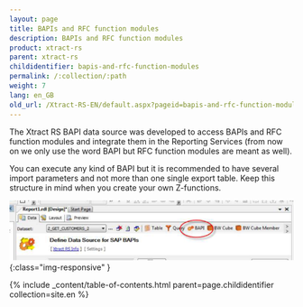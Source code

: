 ```yaml
---
layout: page
title: BAPIs and RFC function modules
description: BAPIs and RFC function modules
product: xtract-rs
parent: xtract-rs
childidentifier: bapis-and-rfc-function-modules
permalink: /:collection/:path
weight: 7
lang: en_GB
old_url: /Xtract-RS-EN/default.aspx?pageid=bapis-and-rfc-function-modules
---
```


The Xtract RS BAPI data source was developed to access BAPIs and RFC function modules and integrate them in the Reporting Services (from now on we only use the word BAPI but RFC function modules are meant as well).

You can execute any kind of BAPI but it is recommended to have several import parameters and not more than one single export table. Keep this structure in mind when you create your own Z-functions.

![BAPI-RFC](/img/content/BAPI-RFC.png){:class="img-responsive" }

{% include _content/table-of-contents.html parent=page.childidentifier collection=site.en %}